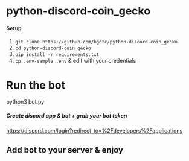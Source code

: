 # python-discord-coin_gecko

#### Setup 
1. `git clone https://github.com/bgdtc/python-discord-coin_gecko`
2. `cd python-discord-coin_gecko`
3. `pip install -r requirements.txt`
4. `cp .env-sample .env` & edit with your credentials
# Run the bot  
python3 bot.py

##### Create discord app & bot + grab your bot token
https://discord.com/login?redirect_to=%2Fdevelopers%2Fapplications

## Add  bot to your server & enjoy 


